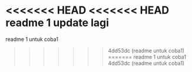 <<<<<<< HEAD
<<<<<<< HEAD
readme 1 update lagi
=======
readme 1 untuk coba1
>>>>>>> 4dd53dc (readme untuk coba1)
=======
readme 1 untuk coba1
>>>>>>> 4dd53dc (readme untuk coba1)
